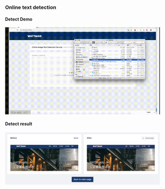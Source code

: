 ### Online text detection  

#### Detect Demo
![demo](https://raw.githubusercontent.com/RocketWill/online-text-detection/master/images/demo.gif)

#### Detect result
![detect result](https://raw.githubusercontent.com/RocketWill/online-text-detection/master/images/detect_result.png)
